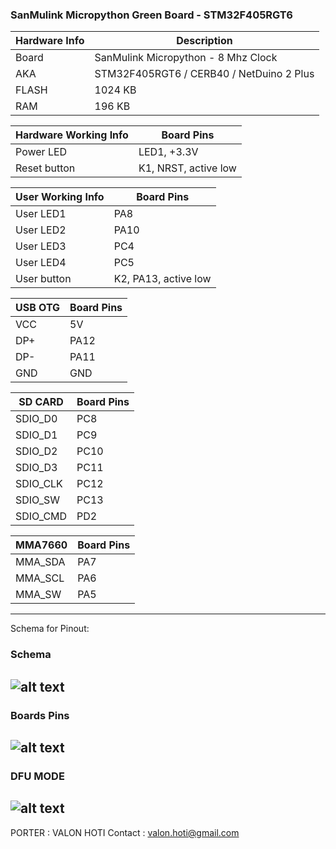 ### SanMulink Micropython Green Board - STM32F405RGT6

|Hardware Info| Description|
|------|------|
|Board|SanMulink Micropython - 8 Mhz Clock|
|AKA|STM32F405RGT6 / CERB40 / NetDuino 2 Plus|
|FLASH| 1024 KB |
|RAM| 196 KB |

|Hardware Working Info| Board Pins|
|------|------|
|Power LED| LED1, +3.3V |
|Reset button| K1, NRST, active low |

|User Working Info| Board Pins|
|------|------|
|User LED1| PA8  |
|User LED2| PA10 |
|User LED3| PC4  |
|User LED4| PC5  |
|User button| K2, PA13, active low |


|USB OTG|  Board Pins|
|------|------|
|VCC   | 5V  |
|DP+   | PA12|
|DP-   | PA11|
|GND   | GND |

|SD CARD|  Board Pins|
|--------|------|
|SDIO_D0 | PC8  |
|SDIO_D1 | PC9  |
|SDIO_D2 | PC10 |
|SDIO_D3 | PC11 |
|SDIO_CLK| PC12 |
|SDIO_SW | PC13 |
|SDIO_CMD| PD2  |


|MMA7660|  Board Pins|
|-------|------|
|MMA_SDA| PA7  |
|MMA_SCL| PA6  |
|MMA_SW | PA5  |


------------------------------------------------------------------------------------------------------------------------------------
Schema for Pinout:
### Schema 
![alt text](https://github.com/valoni/netmf-interpreter4x/blob/master/SanMulink_Micropython/SanMulink_Schema.png "Schema")
------------------------------------------------------------------------------------------------------------------------------------
### Boards Pins
![alt text](https://github.com/valoni/netmf-interpreter4x/blob/master/SanMulink_Micropython/BoardPins.jpg "Pinout")
------------------------------------------------------------------------------------------------------------------------------------
### DFU MODE 
![alt text](https://github.com/valoni/netmf-interpreter4x/blob/master/SanMulink_Micropython/DFU_Mode.jpg "DFU Mode")
------------------------------------------------------------------------------------------------------------------------------------

PORTER : VALON HOTI
Contact : valon.hoti@gmail.com 
